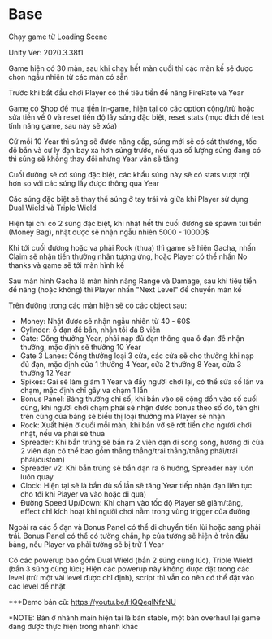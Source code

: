 # Base
Chạy game từ Loading Scene

Unity Ver: 2020.3.38f1

Game hiện có 30 màn, sau khi chạy hết màn cuối thì các màn kế sẽ được chọn ngẫu nhiên từ các màn có sẵn

Trước khi bắt đầu chơi Player có thể tiêu tiền để nâng FireRate và Year

Game có Shop để mua tiền in-game, hiện tại có các option cộng/trừ hoặc sửa tiền về 0 và reset tiến độ lấy súng đặc biệt, reset stats (mục đích để test tính năng game, sau này sẽ xóa)

Cứ mỗi 10 Year thì súng sẽ được nâng cấp, súng mới sẽ có sát thương, tốc độ bắn và cự ly đạn bay xa hơn súng trước, nếu qua số lượng súng đang có thì súng sẽ không thay đổi nhưng Year vẫn sẽ tăng

Cuối đường sẽ có súng đặc biệt, các khẩu súng này sẽ có stats vượt trội hơn so với các súng lấy được thông qua Year

Các súng đặc biệt sẽ thay thế súng ở tay trái và giữa khi Player sử dụng Dual Wield và Triple Wield

Hiện tại chỉ có 2 súng đặc biệt, khi nhặt hết thì cuối đường sẽ spawn túi tiền (Money Bag), nhặt được sẽ nhận ngẫu nhiên 5000 - 10000$

Khi tới cuối đường hoặc va phải Rock (thua) thì game sẽ hiện Gacha, nhấn Claim sẽ nhận tiền thưởng nhân tương ứng, hoặc Player có thể nhấn No thanks và game sẽ tới màn hình kế

Sau màn hình Gacha là màn hình nâng Range và Damage, sau khi tiêu tiền để nâng (hoặc không) thì Player nhấn "Next Level" để chuyển màn kế

Trên đường trong các màn hiện sẽ có các object sau:
- Money: Nhặt được sẽ nhận ngẫu nhiên từ 40 - 60$
- Cylinder: ổ đạn để bắn, nhận tối đa 8 viên
- Gate: Cổng thưởng Year, phải nạp đủ đạn thông qua ổ đạn để nhận thưởng, mặc định sẽ thưởng 10 Year
- Gate 3 Lanes: Cổng thưởng loại 3 cửa, các cửa sẽ cho thưởng khi nạp đủ đạn, mặc định cửa 1 thưởng 4 Year, cửa 2 thưởng 8 Year, cửa 3 thưởng 12 Year 
- Spikes: Gai sẽ làm giảm 1 Year và đẩy người chơi lại, có thể sửa số lần va chạm, mặc định chỉ gây va chạm 1 lần
- Bonus Panel: Bảng thưởng chỉ số, khi bắn vào sẽ cộng dồn vào số cuối cùng, khi người chơi chạm phải sẽ nhận được bonus theo số đó, tên ghi trên cùng của bảng sẽ biểu thị loại thưởng mà Player sẽ nhận
- Rock: Xuất hiện ở cuối mỗi màn, khi bắn vỡ sẽ rớt tiền cho người chơi nhặt, nếu va phải sẽ thua
- Spreader: Khi bắn trúng sẽ bắn ra 2 viên đạn đi song song, hướng đi của 2 viên đạn có thể bao gồm thẳng thẳng/trái thẳng/thẳng phải/trái phải/custom)
- Spreader v2: Khi bắn trúng sẽ bắn đạn ra 6 hướng, Spreader này luôn luôn quay
- Clock: Hiện tại sẽ là bắn đủ số lần sẽ tăng Year tiếp nhận đạn liên tục cho tới khi Player va vào hoặc đi qua)
- Đường Speed Up/Down: Khi chạm vào tốc độ Player sẽ giảm/tăng, effect chỉ kích hoạt khi người chơi nằm trong vùng trigger của đường

Ngoài ra các ổ đạn và Bonus Panel có thể di chuyển tiến lùi hoặc sang phải trái. Bonus Panel có thể có tường chắn, hp của tường sẽ hiện ở trên đầu bảng, nếu Player va phải tường sẽ bị trừ 1 Year

Có các powerup bao gồm Dual Wield (bắn 2 súng cùng lúc), Triple Wield (bắn 3 súng cùng lúc); Hiện các powerup này không được đặt trong các level (trừ một vài level được chỉ định), script thì vẫn có nên có thể đặt vào các level để nhặt

***Demo bản cũ: https://youtu.be/HQQeqlNfzNU

*NOTE: Bản ở nhánh main hiện tại là bản stable, một bản overhaul lại game đang được thực hiện trong nhánh khác
